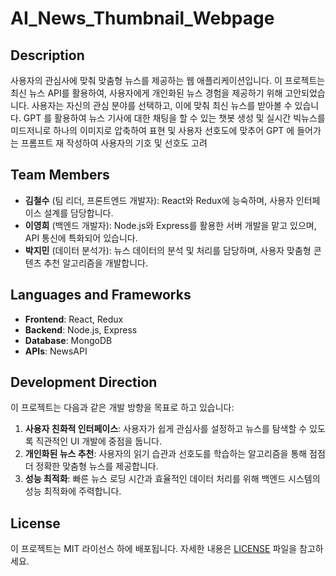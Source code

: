 # AI_News_Thumbnail_Webpage

## Description
 사용자의 관심사에 맞춰 맞춤형 뉴스를 제공하는 웹 애플리케이션입니다. 이 프로젝트는 최신 뉴스 API를 활용하여, 사용자에게 개인화된 뉴스 경험을 제공하기 위해 고안되었습니다. 사용자는 자신의 관심 분야를 선택하고, 이에 맞춰 최신 뉴스를 받아볼 수 있습니다.
GPT 를 활용하여 뉴스 기사에 대한 채팅을 할 수 있는 챗봇 생성 및 실시간 빅뉴스를 미드저니로 하나의 이미지로 압축하여 표현 및 사용자 선호도에 맞추어 GPT 에 들어가는 프롬프트 재 작성하여 사용자의 기호 및 선호도 고려
## Team Members
- **김철수** (팀 리더, 프론트엔드 개발자): React와 Redux에 능숙하며, 사용자 인터페이스 설계를 담당합니다.
- **이영희** (백엔드 개발자): Node.js와 Express를 활용한 서버 개발을 맡고 있으며, API 통신에 특화되어 있습니다.
- **박지민** (데이터 분석가): 뉴스 데이터의 분석 및 처리를 담당하며, 사용자 맞춤형 콘텐츠 추천 알고리즘을 개발합니다.

## Languages and Frameworks
- **Frontend**: React, Redux
- **Backend**: Node.js, Express
- **Database**: MongoDB
- **APIs**: NewsAPI

## Development Direction
이 프로젝트는 다음과 같은 개발 방향을 목표로 하고 있습니다:
1. **사용자 친화적 인터페이스**: 사용자가 쉽게 관심사를 설정하고 뉴스를 탐색할 수 있도록 직관적인 UI 개발에 중점을 둡니다.
2. **개인화된 뉴스 추천**: 사용자의 읽기 습관과 선호도를 학습하는 알고리즘을 통해 점점 더 정확한 맞춤형 뉴스를 제공합니다.
3. **성능 최적화**: 빠른 뉴스 로딩 시간과 효율적인 데이터 처리를 위해 백엔드 시스템의 성능 최적화에 주력합니다.

## License
이 프로젝트는 MIT 라이선스 하에 배포됩니다. 자세한 내용은 [LICENSE](LICENSE.md) 파일을 참고하세요.
